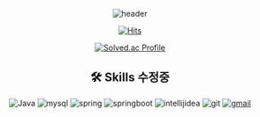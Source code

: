 <div align=center>
  
![header](https://capsule-render.vercel.app/api?type=waving&height=200&color=gradient&text=BAEK%20HYO%20SEOK%20👋&textBg=false&fontSize=60&fontAlignY=35&animation=twinkling&desc=Backend%20Developer)
  
[![Hits](https://hits.seeyoufarm.com/api/count/incr/badge.svg?url=https%3A%2F%2Fgithub.com%2Falexization&count_bg=%238B4F0D&title_bg=%23555555&icon=smugmug.svg&icon_color=%23E7E7E7&title=Hi%2C+there%21&edge_flat=false)](https://hits.seeyoufarm.com)  

[![Solved.ac Profile](http://mazassumnida.wtf/api/v2/generate_badge?boj=alexization)](https://solved.ac/alexization/)  

## 🛠️ Skills  수정중
![Java](https://img.shields.io/badge/Java-007396.svg?&style=for-the-badge&logo=Java&logoColor=white)
![mysql](https://img.shields.io/badge/mysql-4479A1.svg?&style=for-the-badge&logo=mysql&logoColor=white)
![spring](https://img.shields.io/badge/spring-6DB33F.svg?&style=for-the-badge&logo=spring&logoColor=white)
![springboot](https://img.shields.io/badge/spring%20boot-6DB33F.svg?&style=for-the-badge&logo=springboot&logoColor=white)
![intellijidea](https://img.shields.io/badge/intellij%20idea-000000.svg?&style=for-the-badge&logo=intellijidea&logoColor=white)
![git](https://img.shields.io/badge/git-F05032.svg?&style=for-the-badge&logo=git&logoColor=white)
[![gmail](https://img.shields.io/badge/gmail-EA4335.svg?&style=for-the-badge&logo=gmail&logoColor=white)](mailto:alexization@gmail.com)
</div>
